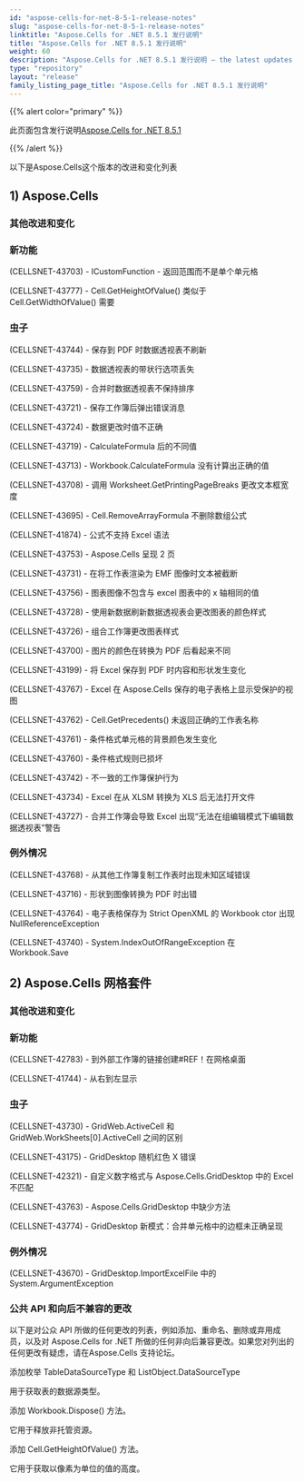 ```yaml
---
id: "aspose-cells-for-net-8-5-1-release-notes"
slug: "aspose-cells-for-net-8-5-1-release-notes"
linktitle: "Aspose.Cells for .NET 8.5.1 发行说明"
title: "Aspose.Cells for .NET 8.5.1 发行说明"
weight: 60
description: "Aspose.Cells for .NET 8.5.1 发行说明 – the latest updates and fixes."
type: "repository"
layout: "release"
family_listing_page_title: "Aspose.Cells for .NET 8.5.1 发行说明"
---
```

{{% alert color="primary" %}}

此页面包含发行说明[Aspose.Cells for .NET 8.5.1](https://releases.aspose.com/cells/net/new-releases/aspose.cells-for-.net-8.5.1/)

{{% /alert %}}

以下是Aspose.Cells这个版本的改进和变化列表

## 1) Aspose.Cells

### **其他改进和变化**

### **新功能**

(CELLSNET-43703) - ICustomFunction - 返回范围而不是单个单元格

(CELLSNET-43777) - Cell.GetHeightOfValue() 类似于 Cell.GetWidthOfValue() 需要

### **虫子**

(CELLSNET-43744) - 保存到 PDF 时数据透视表不刷新

(CELLSNET-43735) - 数据透视表的带状行选项丢失

(CELLSNET-43759) - 合并时数据透视表不保持排序

(CELLSNET-43721) - 保存工作簿后弹出错误消息

(CELLSNET-43724) - 数据更改时值不正确

(CELLSNET-43719) - CalculateFormula 后的不同值

(CELLSNET-43713) - Workbook.CalculateFormula 没有计算出正确的值

(CELLSNET-43708) - 调用 Worksheet.GetPrintingPageBreaks 更改文本框宽度

(CELLSNET-43695) - Cell.RemoveArrayFormula 不删除数组公式

(CELLSNET-41874) - 公式不支持 Excel 语法

(CELLSNET-43753) - Aspose.Cells 呈现 2 页

(CELLSNET-43731) - 在将工作表渲染为 EMF 图像时文本被截断

(CELLSNET-43756) - 图表图像不包含与 excel 图表中的 x 轴相同的值

(CELLSNET-43728) - 使用新数据刷新数据透视表会更改图表的颜色样式

(CELLSNET-43726) - 组合工作簿更改图表样式

(CELLSNET-43700) - 图片的颜色在转换为 PDF 后看起来不同

(CELLSNET-43199) - 将 Excel 保存到 PDF 时内容和形状发生变化

(CELLSNET-43767) - Excel 在 Aspose.Cells 保存的电子表格上显示受保护的视图

(CELLSNET-43762) - Cell.GetPrecedents() 未返回正确的工作表名称

(CELLSNET-43761) - 条件格式单元格的背景颜色发生变化

(CELLSNET-43760) - 条件格式规则已损坏

(CELLSNET-43742) - 不一致的工作簿保护行为

(CELLSNET-43734) - Excel 在从 XLSM 转换为 XLS 后无法打开文件

(CELLSNET-43727) - 合并工作簿会导致 Excel 出现“无法在组编辑模式下编辑数据透视表”警告

### **例外情况**

(CELLSNET-43768) - 从其他工作簿复制工作表时出现未知区域错误

(CELLSNET-43716) - 形状到图像转换为 PDF 时出错

(CELLSNET-43764) - 电子表格保存为 Strict OpenXML 的 Workbook ctor 出现 NullReferenceException

(CELLSNET-43740) - System.IndexOutOfRangeException 在 Workbook.Save

## 2) Aspose.Cells 网格套件

### **其他改进和变化**

### **新功能**

(CELLSNET-42783) - 到外部工作簿的链接创建#REF！在网格桌面

(CELLSNET-41744) - 从右到左显示

### **虫子**

(CELLSNET-43730) - GridWeb.ActiveCell 和 GridWeb.WorkSheets[0].ActiveCell 之间的区别

(CELLSNET-43175) - GridDesktop 随机红色 X 错误

(CELLSNET-42321) - 自定义数字格式与 Aspose.Cells.GridDesktop 中的 Excel 不匹配

(CELLSNET-43763) - Aspose.Cells.GridDesktop 中缺少方法

(CELLSNET-43774) - GridDesktop 新模式：合并单元格中的边框未正确呈现

### **例外情况**

(CELLSNET-43670) - GridDesktop.ImportExcelFile 中的 System.ArgumentException

### **公共 API 和向后不兼容的更改**

以下是对公众 API 所做的任何更改的列表，例如添加、重命名、删除或弃用成员，以及对 Aspose.Cells for .NET 所做的任何非向后兼容更改。如果您对列出的任何更改有疑虑，请在Aspose.Cells 支持论坛。

添加枚举 TableDataSourceType 和 ListObject.DataSourceType

用于获取表的数据源类型。

添加 Workbook.Dispose() 方法。

它用于释放非托管资源。

添加 Cell.GetHeightOfValue() 方法。

它用于获取以像素为单位的值的高度。
